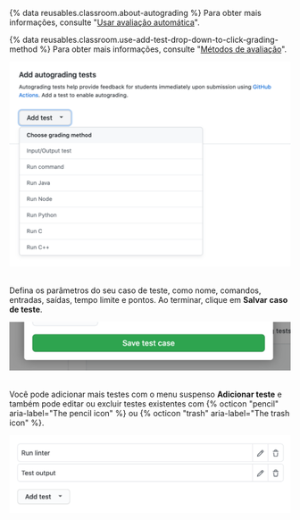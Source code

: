 {% data reusables.classroom.about-autograding %} Para obter mais informações, consulte "[Usar avaliação automática](/education/manage-coursework-with-github-classroom/use-autograding)".

{% data reusables.classroom.use-add-test-drop-down-to-click-grading-method %} Para obter mais informações, consulte "[Métodos de avaliação](/education/manage-coursework-with-github-classroom/use-autograding#grading-methods)".

<div class="procedural-image-wrapper">
  <img alt="Usar o menu suspenso &quot;Adicionar teste&quot; para clicar em um método de avaliação" class="procedural-image-wrapper" src="/assets/images/help/classroom/autograding-click-grading-method.png">
</div>

<br/>

Defina os parâmetros do seu caso de teste, como nome, comandos, entradas, saídas, tempo limite e pontos. Ao terminar, clique em **Salvar caso de teste**.

<div class="procedural-image-wrapper">
  <img alt="Botão &quot;Salvar caso de teste&quot; para um teste de avaliação automática" class="procedural-image-wrapper" src="/assets/images/help/classroom/assignments-click-save-test-case-button.png">
</div>

<br/>

Você pode adicionar mais testes com o menu suspenso **Adicionar teste** e também pode editar ou excluir testes existentes com {% octicon "pencil" aria-label="The pencil icon" %} ou {% octicon "trash" aria-label="The trash icon" %}.

<div class="procedural-image-wrapper">
  <img alt="Ícones de lápis e lixeira para editar ou excluir um teste de avaliação automática" class="procedural-image-wrapper" src="/assets/images/help/classroom/assignments-autograding-click-pencil-or-trash.png">
</div>